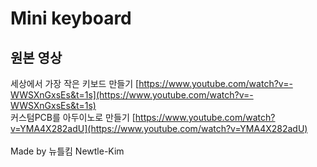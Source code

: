 # Mini keyboard
## 원본 영상
세상에서 가장 작은 키보드 만들기 [https://www.youtube.com/watch?v=-WWSXnGxsEs&t=1s](https://www.youtube.com/watch?v=-WWSXnGxsEs&t=1s)<br>
커스텀PCB를 아두이노로 만들기 [https://www.youtube.com/watch?v=YMA4X282adU](https://www.youtube.com/watch?v=YMA4X282adU)<br>
<br>
Made by 뉴틀킴 Newtle-Kim
